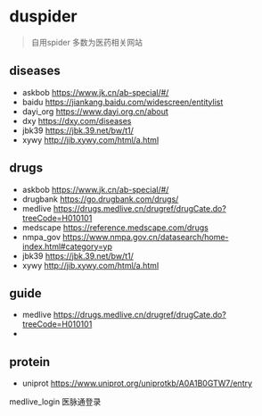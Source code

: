 # duspider
> 自用spider 多数为医药相关网站
## diseases
+ askbob  https://www.jk.cn/ab-special/#/
+ baidu   https://jiankang.baidu.com/widescreen/entitylist
+ dayi_org  https://www.dayi.org.cn/about
+ dxy   https://dxy.com/diseases
+ jbk39   https://jbk.39.net/bw/t1/
+ xywy   http://jib.xywy.com/html/a.html
## drugs
+ askbob  https://www.jk.cn/ab-special/#/
+ drugbank   https://go.drugbank.com/drugs/
+ medlive  https://drugs.medlive.cn/drugref/drugCate.do?treeCode=H010101
+ medscape  https://reference.medscape.com/drugs
+ nmpa_gov   https://www.nmpa.gov.cn/datasearch/home-index.html#category=yp
+ jbk39   https://jbk.39.net/bw/t1/
+ xywy   http://jib.xywy.com/html/a.html

## guide
+ medlive  https://drugs.medlive.cn/drugref/drugCate.do?treeCode=H010101
+ 
## protein
+ uniprot  https://www.uniprot.org/uniprotkb/A0A1B0GTW7/entry


medlive_login 医脉通登录